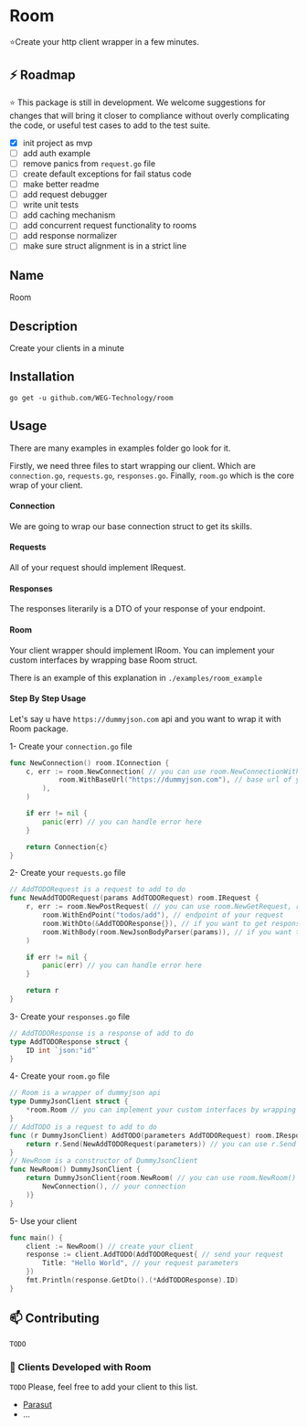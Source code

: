 # Room
⭐️Create your http client wrapper in a few minutes.

## ⚡️ Roadmap

⭐️ This package is still in development. We welcome suggestions for changes that will bring it closer to compliance without overly complicating the code, or useful test cases to add to the test suite.

- [x] init project as mvp
- [ ] add auth example
- [ ] remove panics from `request.go` file
- [ ] create default exceptions for fail status code
- [ ] make better readme
- [ ] add request debugger
- [ ] write unit tests
- [ ] add caching mechanism
- [ ] add concurrent request functionality to rooms
- [ ] add response normalizer
- [ ] make sure struct alignment is in a strict line

## Name
Room

## Description
Create your clients in a minute

## Installation
`go get -u github.com/WEG-Technology/room`

## Usage
There are many examples in examples folder go look for it.

Firstly, we need three files to start wrapping our client. Which are `connection.go`, `requests.go`, `responses.go`.
Finally, `room.go` which is the core wrap of your client.

#### Connection
We are going to wrap our base connection struct to get its skills.

#### Requests
All of your request should implement IRequest.

#### Responses
The responses literarily is a DTO of your response of your endpoint.

#### Room
Your client wrapper should implement IRoom. You can implement your custom interfaces by wrapping base Room struct.

There is an example of this explanation in `./examples/room_example`

#### Step By Step Usage
Let's say u have `https://dummyjson.com` api and you want to wrap it with Room package.

1- Create your `connection.go` file
```go
func NewConnection() room.IConnection {
    c, err := room.NewConnection( // you can use room.NewConnectionWithClient to use your custom http client
            room.WithBaseUrl("https://dummyjson.com"), // base url of your api
	    ),
    )

    if err != nil {
        panic(err) // you can handle error here
    }

    return Connection{c}
}
```

2- Create your `requests.go` file
```go
// AddTODORequest is a request to add to do
func NewAddTODORequest(params AddTODORequest) room.IRequest {
	r, err := room.NewPostRequest( // you can use room.NewGetRequest, room.NewPutRequest, room.NewDeleteRequest
		room.WithEndPoint("todos/add"), // endpoint of your request
		room.WithDto(&AddTODOResponse{}), // if you want to get response as a struct
		room.WithBody(room.NewJsonBodyParser(params)), // if you want to send request as a json
	)

	if err != nil {
		panic(err) // you can handle error here
	}

	return r
}
```

3- Create your `responses.go` file
```go
// AddTODOResponse is a response of add to do
type AddTODOResponse struct {
    ID int `json:"id"`
}
```

4- Create your `room.go` file
```go
// Room is a wrapper of dummyjson api
type DummyJsonClient struct {
	*room.Room // you can implement your custom interfaces by wrapping base Room struct
}
// AddTODO is a request to add to do
func (r DummyJsonClient) AddTODO(parameters AddTODORequest) room.IResponse {
	return r.Send(NewAddTODORequest(parameters)) // you can use r.Send to send your request
}
// NewRoom is a constructor of DummyJsonClient
func NewRoom() DummyJsonClient {
	return DummyJsonClient{room.NewRoom( // you can use room.NewRoom() to use your custom http client
		NewConnection(), // your connection
	)}
}
```

5- Use your client
```go
func main() {
    client := NewRoom() // create your client
    response := client.AddTODO(AddTODORequest{ // send your request
        Title: "Hello World", // your request parameters
    })
    fmt.Println(response.GetDto().(*AddTODOResponse).ID)
}
```


## 📫 Contributing
```TODO```

### 🧬 Clients Developed with Room
```TODO```
Please, feel free to add your client to this list.
- [Parasut](https://github.com/yahya077/parasut)
- ...